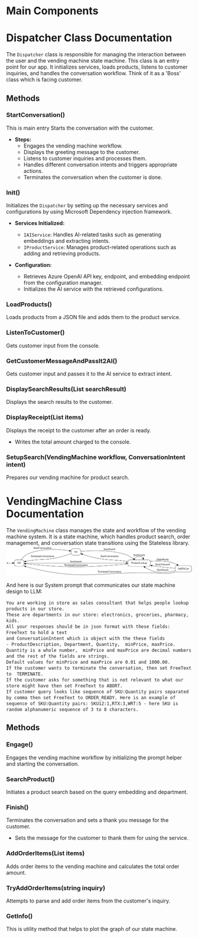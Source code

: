# Main Components

# Dispatcher Class Documentation

The `Dispatcher` class is responsible for managing the interaction between the user and the vending machine state machine. This class is an entry point for our app. It initializes services, loads products, listens to customer inquiries, and handles the conversation workflow. Think of it as a 'Boss' class which is facing customer. 

## Methods

### StartConversation()

This is main entry Starts the conversation with the customer.

- **Steps:**
  - Engages the vending machine workflow.
  - Displays the greeting message to the customer.
  - Listens to customer inquiries and processes them.
  - Handles different conversation intents and triggers appropriate actions.
  - Terminates the conversation when the customer is done.


### Init()

Initializes the `Dispatcher` by setting up the necessary services and configurations by using Microsoft Dependency injection framework.

- **Services Initialized:**
  - `IAIService`: Handles AI-related tasks such as generating embeddings and extracting intents.
  - `IProductService`: Manages product-related operations such as adding and retrieving products.

- **Configuration:**
  - Retrieves Azure OpenAI API key, endpoint, and embedding endpoint from the configuration manager.
  - Initializes the AI service with the retrieved configurations.

### LoadProducts()

Loads products from a JSON file and adds them to the product service.

### ListenToCustomer()

Gets customer input from the console.

### GetCustomerMessageAndPassIt2AI()

Gets customer input and passes it to the AI service to extract intent.

### DisplaySearchResults(List<ProductSearchResult> searchResult)

Displays the search results to the customer.

### DisplayReceipt(List<OrderItem> items)

Displays the receipt to the customer after an order is ready.
  - Writes the total amount charged to the console.

### SetupSearch(VendingMachine workflow, ConversationIntent intent)

Prepares our vending machine for product search.

# VendingMachine Class Documentation

The `VendingMachine` class manages the state and workflow of the vending machine system. It is a state machine, which handles product search, order management, and conversation state transitions using the Stateless library.
![Vendor Machine graph](./vending-machine.svg)

And here is our System prompt that communicates our state machine design to LLM:

```
You are working in store as sales consultant that helps people lookup products in our store. 
These are departments in our store: electronics, groceries, pharmacy, kids.  
All your responses should be in json format with these fields: 
FreeText to hold a text 
and ConversationIntent which is object with the these fields 
- ProductDescription, Department, Quantity,  minPrice, maxPrice. 
Quantity is a whole number,  minPrice and maxPrice are decimal numbers 
and the rest of the fields are strings. 
Default values for minPrice and maxPrice are 0.01 and 1000.00. 
If the customer wants to terminate the conversation, then set FreeText to  TERMINATE. 
If the customer asks for something that is not relevant to what our store might have then set FreeText to ABORT.
If customer query looks like sequence of SKU:Quantity pairs separated by comma then set FreeText to ORDER_READY. Here is an example of sequence of SKU:Quantity pairs: SKU12:1,RTX:3,WRT:5 - here SKU is random alphanumeric sequence of 3 to 8 characters.
```

## Methods

### Engage()

Engages the vending machine workflow by initializing the prompt helper and starting the conversation.

### SearchProduct()

Initiates a product search based on the query embedding and department.

### Finish()

Terminates the conversation and sets a thank you message for the customer.
  - Sets the message for the customer to thank them for using the service.

### AddOrderItems(List<OrderItem> items)

Adds order items to the vending machine and calculates the total order amount.

### TryAddOrderItems(string inquiry)

Attempts to parse and add order items from the customer's inquiry.

### GetInfo()

This is utility method that helps to plot the graph of our state machine.



